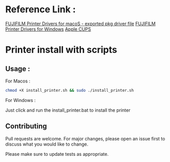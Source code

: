 # Reference Link :
[FUJIFILM Printer Drivers for macoS - exported pkg driver file](https://github.com/trongtinh1212/FUJIFILM_Printer_Drivers)
[FUJIFILM Printer Drivers for Windows](https://support-fb.fujifilm.com/setupSupport.do?cid=8&ctry_code=NZ&lang_code=en)
[Apple CUPS](https://github.com/apple/cups)

# Printer install with scripts

## Usage :

For Macos : 

```bash
chmod +X install_printer.sh && sudo ./install_printer.sh
```

For Windows :

Just click and run the install_printer.bat to install the printer

## Contributing

Pull requests are welcome. For major changes, please open an issue first
to discuss what you would like to change.

Please make sure to update tests as appropriate.